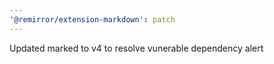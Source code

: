```yaml
---
'@remirror/extension-markdown': patch
---
```


Updated marked to v4 to resolve vunerable dependency alert
